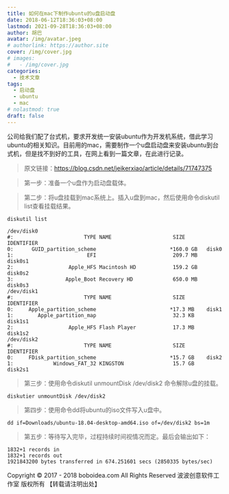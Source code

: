 ```yaml
---
title: 如何在mac下制作ubuntu的u盘启动盘
date: 2018-06-12T18:36:03+08:00
lastmod: 2021-09-28T18:36:03+08:00
author: 胡巴
avatar: /img/avatar.jpeg
# authorlink: https://author.site
cover: /img/cover.jpg
# images:
#   - /img/cover.jpg
categories:
  - 技术文章
tags:
  - 启动盘
  - ubuntu
  - mac
# nolastmod: true
draft: false
---
```


公司给我们配了台式机，要求开发统一安装ubuntu作为开发机系统，借此学习ubuntu的相关知识。目前用的mac，需要制作一个u盘启动盘来安装ubuntu到台式机，但是找不到好的工具，在网上看到一篇文章，在此进行记录。

<!--more-->

> 原文链接：https://blog.csdn.net/jeikerxiao/article/details/71747375

> 第一步：准备一个u盘作为启动盘载体。

> 第二步：将u盘挂载到mac系统上。插入u盘到mac，然后使用命令diskutil list查看挂载结果。

```
diskutil list

/dev/disk0
#:                       TYPE NAME                    SIZE       IDENTIFIER
0:      GUID_partition_scheme                        *160.0 GB   disk0
1:                        EFI                         209.7 MB   disk0s1
2:                  Apple_HFS Macintosh HD            159.2 GB   disk0s2
3:                 Apple_Boot Recovery HD             650.0 MB   disk0s3
/dev/disk1
#:                       TYPE NAME                    SIZE       IDENTIFIER
0:     Apple_partition_scheme                        *17.3 MB    disk1
1:        Apple_partition_map                         32.3 KB    disk1s1
2:                  Apple_HFS Flash Player            17.3 MB    disk1s2
/dev/disk2
#:                       TYPE NAME                    SIZE       IDENTIFIER
0:     FDisk_partition_scheme                        *15.7 GB    disk2
1:             Windows_FAT_32 KINGSTON                15.7 GB    disk2s1
```

> 第三步：使用命令diskutil unmountDisk /dev/disk2 命令解除u盘的挂载。

```
diskutier unmountDisk /dev/disk2
```

> 第四步：使用命令dd将ubuntu的iso文件写入u盘中。

```
dd if=Downloads/ubuntu-18.04-desktop-amd64.iso of=/dev/disk2 bs=1m
```

> 第五步：等待写入完毕，过程持续时间视情况而定。最后会输出如下：

```
1832+1 records in
1832+1 records out
1921843200 bytes transferred in 674.251601 secs (2850335 bytes/sec)
```

<!--declare-declare-->

Copyright &copy; 2017 - 2018 boboidea.com All Rights Reserved 波波创意软件工作室 版权所有 【转载请注明出处】
